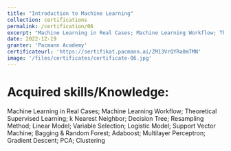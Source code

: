 ```yaml
---
title: "Introduction to Machine Learning"
collection: certifications
permalink: /certification/06
excerpt: "Machine Learning in Real Cases; Machine Learning Workflow; Theoretical Supervised Learning; k Nearest Neighbor; Decision Tree; Resampling Method; Linear Model; Variable Selection; Logistic Model; Support Vector Machine; Bagging & Random Forest; Adaboost; Multilayer Perceptron; Gradient Descent; PCA; Clustering"
date: 2022-12-19
granter: 'Pacmann Academy'
certificateurl: 'https://sertifikat.pacmann.ai/ZM13VrQYRa0mTMN'
image: '/files/certificates/certificate-06.jpg'
---
```

Acquired skills/Knowledge:
=====
Machine Learning in Real Cases; Machine Learning Workflow; Theoretical Supervised Learning; k Nearest Neighbor; Decision Tree; Resampling Method; Linear Model; Variable Selection; Logistic Model; Support Vector Machine; Bagging & Random Forest; Adaboost; Multilayer Perceptron; Gradient Descent; PCA; Clustering